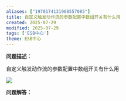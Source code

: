 ```yaml
---
aliases: ["1970174131908557085"]
title: 自定义触发动作流的参数配置中数组开关有什么用
created: 2025-07-29
modified: 2025-07-29
tags: ['ESB中心']
theme: ESB中心
---
```


**问题描述：**

自定义触发动作流的参数配置中数组开关有什么用

![](https://myhelpdoc.oss-cn-heyuan.aliyuncs.com/mdimages/7f9e4ed3d8cdcf22dabf6cdceaefbc6d.jpg)

**问题解答：**

